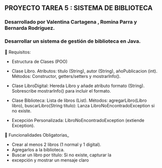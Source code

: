 ## PROYECTO TAREA 5 : SISTEMA DE BIBLIOTECA 

### Desarrollado por  Valentina Cartagena , Romina Parra y Bernarda Rodríguez.
### Desarrollar un sistema de gestión de biblioteca en Java.

📌 Requisitos:

* Estructura de Clases (POO)

* Clase Libro. Atributos: titulo (String), autor (String), añoPublicacion (int). Métodos: Constructor, getters/setters y mostrarInfo().
* Clase LibroDigital: Hereda Libro y añade atributo formato (String). Sobrescribe mostrarInfo() para incluir el formato.
* Clase Biblioteca: Lista de libros (List<Libro>).
Métodos:
agregarLibro(Libro libro), buscarLibro(String titulo): Lanza
LibroNoEncontradoException si no existe.
* Excepción Personalizada: LibroNoEncontradoException (extiende Exception).
  
📌 Funcionalidades Obligatorias_
* Crear al menos 2 libros (1 normal y 1 digital).
* Agregarlos a la biblioteca.
* Buscar un libro por título: Si no existe, capturar la
* excepción y mostrar un mensaje claro

